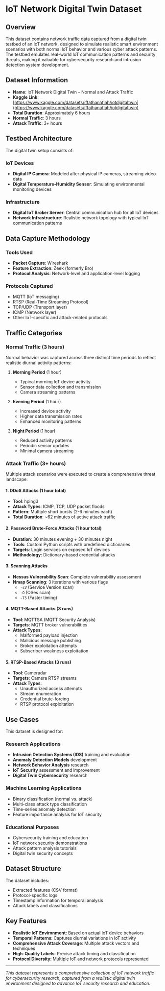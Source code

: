 # IoT Network Digital Twin Dataset

## Overview

This dataset contains network traffic data captured from a digital twin testbed of an IoT network, designed to simulate realistic smart environment scenarios with both normal IoT behavior and various cyber attack patterns. The testbed emulates real-world IoT communication patterns and security threats, making it valuable for cybersecurity research and intrusion detection system development.

## Dataset Information

- **Name**: IoT Network Digital Twin – Normal and Attack Traffic
- **Kaggle Link**: [https://www.kaggle.com/datasets/iffathanafiah/iotdigitaltwin](https://www.kaggle.com/datasets/iffathanafiah/iotdigitaltwin)
- **Total Duration**: Approximately 6 hours
- **Normal Traffic**: 3 hours
- **Attack Traffic**: 3+ hours

## Testbed Architecture

The digital twin setup consists of:

### IoT Devices
- **Digital IP Camera**: Modeled after physical IP cameras, streaming video data
- **Digital Temperature-Humidity Sensor**: Simulating environmental monitoring devices

### Infrastructure
- **Digital IoT Broker Server**: Central communication hub for all IoT devices
- **Network Infrastructure**: Realistic network topology with typical IoT communication patterns

## Data Capture Methodology

### Tools Used
- **Packet Capture**: Wireshark
- **Feature Extraction**: Zeek (formerly Bro)
- **Protocol Analysis**: Network-level and application-level logging

### Protocols Captured
- MQTT (IoT messaging)
- RTSP (Real-Time Streaming Protocol)
- TCP/UDP (Transport layer)
- ICMP (Network layer)
- Other IoT-specific and attack-related protocols

## Traffic Categories

### Normal Traffic (3 hours)

Normal behavior was captured across three distinct time periods to reflect realistic diurnal activity patterns:

1. **Morning Period** (1 hour)
   - Typical morning IoT device activity
   - Sensor data collection and transmission
   - Camera streaming patterns

2. **Evening Period** (1 hour)
   - Increased device activity
   - Higher data transmission rates
   - Enhanced monitoring patterns

3. **Night Period** (1 hour)
   - Reduced activity patterns
   - Periodic sensor updates
   - Minimal camera streaming

### Attack Traffic (3+ hours)

Multiple attack scenarios were executed to create a comprehensive threat landscape:

#### 1. DDoS Attacks (1 hour total)
- **Tool**: hping3
- **Attack Types**: ICMP, TCP, UDP packet floods
- **Pattern**: Multiple short bursts (2-6 minutes each)
- **Total Duration**: ~62 minutes of active attack traffic

#### 2. Password Brute-Force Attacks (1 hour total)
- **Duration**: 30 minutes evening + 30 minutes night
- **Tools**: Custom Python scripts with predefined dictionaries
- **Targets**: Login services on exposed IoT devices
- **Methodology**: Dictionary-based credential attacks

#### 3. Scanning Attacks
- **Nessus Vulnerability Scan**: Complete vulnerability assessment
- **Nmap Scanning**: 3 iterations with various flags
  - `-sV` (Service Version scan)
  - `-O` (OSes scan)
  - `-T5` (Faster timing)

#### 4. MQTT-Based Attacks (3 runs)
- **Tool**: MQTTSA (MQTT Security Analysis)
- **Targets**: MQTT broker vulnerabilities
- **Attack Types**: 
  - Malformed payload injection
  - Malicious message publishing
  - Broker exploitation attempts
  - Subscriber weakness exploitation

#### 5. RTSP-Based Attacks (3 runs)
- **Tool**: Cameradar
- **Targets**: Camera RTSP streams
- **Attack Types**:
  - Unauthorized access attempts
  - Stream enumeration
  - Credential brute-forcing
  - RTSP protocol exploitation

## Use Cases

This dataset is designed for:

### Research Applications
- **Intrusion Detection Systems (IDS)** training and evaluation
- **Anomaly Detection Models** development
- **Network Behavior Analysis** research
- **IoT Security** assessment and improvement
- **Digital Twin Cybersecurity** research

### Machine Learning Applications
- Binary classification (normal vs. attack)
- Multi-class attack type classification
- Time-series anomaly detection
- Feature importance analysis for IoT security

### Educational Purposes
- Cybersecurity training and education
- IoT network security demonstrations
- Attack pattern analysis tutorials
- Digital twin security concepts

## Dataset Structure

The dataset includes:
- Extracted features (CSV format)
- Protocol-specific logs
- Timestamp information for temporal analysis
- Attack labels and classifications

## Key Features

- **Realistic IoT Environment**: Based on actual IoT device behaviors
- **Temporal Patterns**: Captures diurnal variations in IoT activity
- **Comprehensive Attack Coverage**: Multiple attack vectors and techniques
- **High-Quality Labels**: Precise attack timing and classification
- **Protocol Diversity**: Multiple IoT and network protocols represented

---

*This dataset represents a comprehensive collection of IoT network traffic for cybersecurity research, captured from a realistic digital twin environment designed to advance IoT security research and education.*
